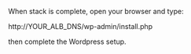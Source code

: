 When stack is complete, open your browser and type: 

http://YOUR_ALB_DNS/wp-admin/install.php 

then complete the Wordpress setup.
